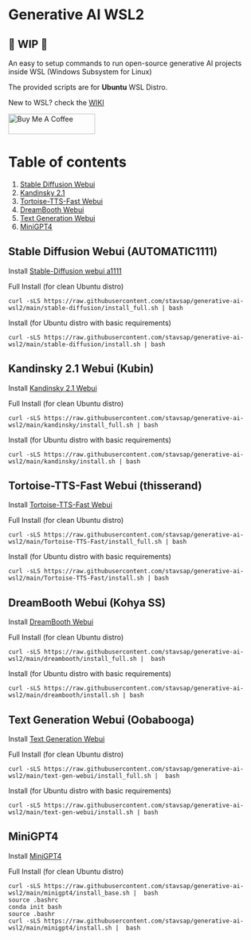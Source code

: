 # Generative AI WSL2

## 🚦 WIP 🚦

An easy to setup commands to run open-source generative AI projects inside WSL (Windows Subsystem for Linux)

The provided scripts are for **Ubuntu** WSL Distro.

New to WSL? check the [WIKI](https://github.com/stavsap/generative-ai-wsl2/wiki/WSL-2.0)

<a href="https://www.buymeacoffee.com/stavsapq" target="_blank"><img src="https://cdn.buymeacoffee.com/buttons/default-orange.png" alt="Buy Me A Coffee" height="41" width="174"></a>

# Table of contents
1. [Stable Diffusion Webui](#stable-diffusion-webui-automatic1111)
2. [Kandinsky 2.1](#kandinsky-21-webui-kubin)
3. [Tortoise-TTS-Fast Webui](#tortoise-tts-fast-webui-thisserand)
4. [DreamBooth Webui](#dreambooth-webui-kohya-ss)
5. [Text Generation Webui](#text-generation-webui-oobabooga)
6. [MiniGPT4](#minigpt4)

## Stable Diffusion Webui (AUTOMATIC1111)

Install [Stable-Diffusion webui a1111](https://github.com/AUTOMATIC1111/stable-diffusion-webui.git)

Full Install (for clean Ubuntu distro)

``` shell
curl -sLS https://raw.githubusercontent.com/stavsap/generative-ai-wsl2/main/stable-diffusion/install_full.sh | bash
```

Install (for Ubuntu distro with basic requirements)
 
``` shell
curl -sLS https://raw.githubusercontent.com/stavsap/generative-ai-wsl2/main/stable-diffusion/install.sh | bash
```

## Kandinsky 2.1 Webui (Kubin)

Install [Kandinsky 2.1 Webui](https://github.com/seruva19/kubin)

Full Install (for clean Ubuntu distro)

``` shell
curl -sLS https://raw.githubusercontent.com/stavsap/generative-ai-wsl2/main/kandinsky/install_full.sh | bash
```

Install (for Ubuntu distro with basic requirements)
 
``` shell
curl -sLS https://raw.githubusercontent.com/stavsap/generative-ai-wsl2/main/kandinsky/install.sh | bash
```

## Tortoise-TTS-Fast Webui (thisserand)

Install [Tortoise-TTS-Fast Webui](https://github.com/thisserand/tortoise-tts-fast.git)

Full Install (for clean Ubuntu distro)

``` shell
curl -sLS https://raw.githubusercontent.com/stavsap/generative-ai-wsl2/main/Tortoise-TTS-Fast/install_full.sh | bash
```

Install (for Ubuntu distro with basic requirements)
 
``` shell
curl -sLS https://raw.githubusercontent.com/stavsap/generative-ai-wsl2/main/Tortoise-TTS-Fast/install.sh | bash
```

## DreamBooth Webui (Kohya SS)

Install [DreamBooth Webui](https://github.com/bmaltais/kohya_ss)

Full Install (for clean Ubuntu distro)

``` shell
curl -sLS https://raw.githubusercontent.com/stavsap/generative-ai-wsl2/main/dreambooth/install_full.sh |  bash
```

Install (for Ubuntu distro with basic requirements)
 
``` shell
curl -sLS https://raw.githubusercontent.com/stavsap/generative-ai-wsl2/main/dreambooth/install.sh | bash
```

## Text Generation Webui (Oobabooga)

Install [Text Generation Webui](https://github.com/oobabooga/text-generation-webui)

Full Install (for clean Ubuntu distro)

``` shell
curl -sLS https://raw.githubusercontent.com/stavsap/generative-ai-wsl2/main/text-gen-webui/install_full.sh |  bash
```

Install (for Ubuntu distro with basic requirements)
 
``` shell
curl -sLS https://raw.githubusercontent.com/stavsap/generative-ai-wsl2/main/text-gen-webui/install.sh | bash
```

## MiniGPT4 

Install [MiniGPT4](https://github.com/Vision-CAIR/MiniGPT-4.git)

Full Install (for clean Ubuntu distro)

``` shell
curl -sLS https://raw.githubusercontent.com/stavsap/generative-ai-wsl2/main/minigpt4/install_base.sh |  bash
source .bashrc
conda init bash
source .bashr
curl -sLS https://raw.githubusercontent.com/stavsap/generative-ai-wsl2/main/minigpt4/install.sh |  bash
```
